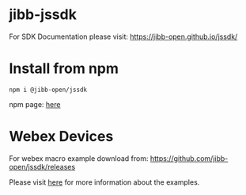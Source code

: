 # jibb-jssdk

For SDK Documentation please visit: https://jibb-open.github.io/jssdk/

# Install from npm 
```
npm i @jibb-open/jssdk
```
npm page: [here](https://www.npmjs.com/package/@jibb-open/jssdk)
# Webex Devices
For webex macro example download from: https://github.com/jibb-open/jssdk/releases

Please visit [here](https://jibb-open.github.io/jssdk/Examples.html) for more information about the examples.

